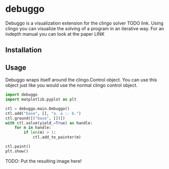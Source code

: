 # debuggo
Debuggo is a visualization extension for the clingo solver TODO link.
Using clingo you can visualize the solving of a program in an iterative way.
For an indepth manual you can look at the paper LINK

## Installation


## Usage
Debuggo wraps itself around the clingo.Control object. You can use this object just like you would
use the normal clingo control object.

```python
import debuggo
import matplotlib.pyplot as plt

ctl = debuggo.main.Debuggo()
ctl.add("base", [], "a. a :- b.")
ctl.ground([("base", [])])
with ctl.solve(yield_=True) as handle:
    for m in handle:
        if len(m) > 1:
            ctl.add_to_painter(m)

ctl.paint()
plt.show()
```
TODO: Put the resulting image here!
